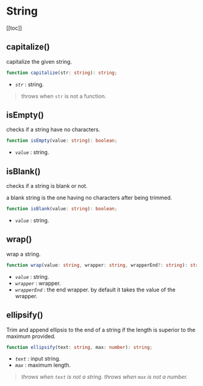 # String

[[toc]]

## capitalize()

capitalize the given string.

```ts
function capitalize(str: string): string;
```

- _`str`_ : string.

> throws when `str` is not a function.

## isEmpty()

checks if a string have no characters.

```ts
function isEmpty(value: string): boolean;
```

- _`value`_ : string.

## isBlank()

checks if a string is blank or not.

a blank string is the one having no characters after being trimmed.

```ts
function isBlank(value: string): boolean;
```

- _`value`_ : string.

## wrap()

wrap a string.

```ts
function wrap(value: string, wrapper: string, wrapperEnd?: string): string;
```

- _`value`_ : string.
- _`wrapper`_ : wrapper.
- _`wrapperEnd`_ : the end wrapper. by default it takes the value of the wrapper.

## ellipsify()

Trim and append ellipsis to the end of a string if the length is superior to the maximum provided.

```ts
function ellipsify(text: string, max: number): string;
```

- _`text`_ : input string.
- _`max`_ : maximum length.

> _throws when `text` is not a string._
> _throws when `max` is not a number._
